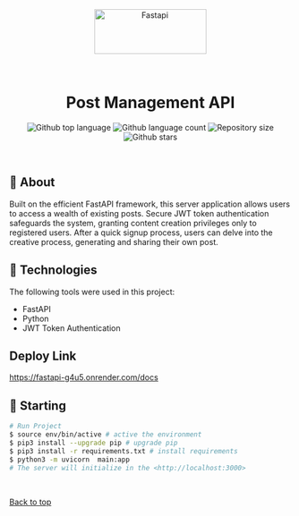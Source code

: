 <div align="center" id="top"> 
  <img src="https://fastapi.tiangolo.com/img/logo-margin/logo-teal.png" alt="Fastapi" height="80" width="200" />

&#xa0;

</div>

<h1 align="center">Post Management API</h1>

<p align="center">
  <img alt="Github top language" src="https://img.shields.io/github/languages/top/Kishan2029/post_mgmt?color=56BEB8">

  <img alt="Github language count" src="https://img.shields.io/github/languages/count/Kishan2029/post_mgmt?color=56BEB8">

  <img alt="Repository size" src="https://img.shields.io/github/repo-size/Kishan2029/post_mgmt?color=56BEB8">

  <!-- <img alt="Github issues" src="https://img.shields.io/github/issues/Kishan2029/post_mgmt?color=56BEB8" /> -->

  <!-- <img alt="Github forks" src="https://img.shields.io/github/forks/Kishan2029/post_mgmt?color=56BEB8" /> -->

  <img alt="Github stars" src="https://img.shields.io/github/stars/Kishan2029/post_mgmt?color=56BEB8" />
</p>

<!-- Status -->

<!-- <h4 align="center">
	🚧  Chatvista 🚀 Under construction...  🚧
</h4>

<hr> -->

<br>

## :dart: About

Built on the efficient FastAPI framework, this server application allows users to access a wealth of existing posts. Secure JWT token authentication safeguards the system, granting content creation privileges only to registered users. After a quick signup process, users can delve into the creative process, generating and sharing their own post.

## :rocket: Technologies

The following tools were used in this project:
- FastAPI
- Python
- JWT Token Authentication
  
## Deploy Link
https://fastapi-g4u5.onrender.com/docs

## :checkered_flag: Starting

```bash
# Run Project
$ source env/bin/active # active the environment
$ pip3 install --upgrade pip # upgrade pip
$ pip3 install -r requirements.txt # install requirements
$ python3 -m uvicorn  main:app
# The server will initialize in the <http://localhost:3000>
```

&#xa0;

<a href="#top">Back to top</a>
